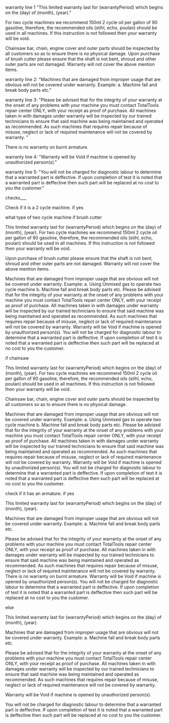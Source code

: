 warranty line 1  "This limited warranty last for (warrantyPeriod) which begins on the (day) of (month), (year)."

For two cycle machines we recommend 150ml 2 cycle oil per gallon of 90 gasoline, therefore, the recommended oils (stihl, echo, poulan) should be used in all machines. If this instruction is not followed then your warranty will be void.

Chainsaw bar, chain, engine cover and outer parts should be inspected by all customers so as to ensure there is no physical damage. Upon purchase of brush cutter please ensure that the shaft is not bent, shroud and other outer parts are not damaged. Warranty will not cover the above mention items.

warranty line 2: "Machines that are damaged from improper usage that are obvious will not be covered under warranty. Example: 
a. Machine fall and break body parts etc."


warranty line 3: "Please be advised that for the integrity of your warranty at the onset of any problems with your machine you must contact TotalTools repair center ONLY, with your receipt as proof of purchase. All machines taken in with damages under warranty will be inspected by our trained technicians to ensure that said machine was being maintained and operated as recommended. As such machines that requires repair because of misuse, neglect or lack of required maintenance will not be covered by warranty. "

There is no warranty on burnt armature.

warranty line 4: "Warranty will be Void if machine is opened by unauthorized person(s)."

warranty line 5: "You will not be charged for diagnostic labour to determine that a warranted part is deffective. If upon completion of test it is noted that a warranted part is deffective then such part will be replaced at no cost to you the customer."





checks___

Check if it is a 2 cycle machine.
if yes 

what type of two cycle machine
if brush cutter

This limited warranty last for (warrantyPeriod) which begins on the (day) of (month), (year).
For two cycle machines we recommend 150ml 2 cycle oil per gallon of 90 gasoline, therefore, the recommended oils (stihl, echo, poulan) should be used in all machines. If this instruction is not followed then your warranty will be void.

Upon purchase of brush cutter please ensure that the shaft is not bent, shroud and other outer parts are not damaged. Warranty will not cover the above mention items.

Machines that are damaged from improper usage that are obvious will not be covered under warranty. Example: 
a. Using Unmixed gas to operate two cycle machine
b. Machine fall and break body parts etc.
Please be advised that for the integrity of your warranty at the onset of any problems with your machine you must contact TotalTools repair center ONLY, with your receipt as proof of purchase. All machines taken in with damages under warranty will be inspected by our trained technicians to ensure that said machine was being maintained and operated as recommended. As such machines that requires repair because of misuse, neglect or lack of required maintenance will not be covered by warranty.
Warranty will be Void if machine is opened by unauthorized person(s).
You will not be charged for diagnostic labour to determine that a warranted part is deffective. If upon completion of test it is noted that a warranted part is deffective then such part will be replaced at no cost to you the customer.


if chainsaw


This limited warranty last for (warrantyPeriod) which begins on the (day) of (month), (year).
For two cycle machines we recommend 150ml 2 cycle oil per gallon of 90 gasoline, therefore, the recommended oils (stihl, echo, poulan) should be used in all machines. If this instruction is not followed then your warranty will be void.

Chainsaw bar, chain, engine cover and outer parts should be inspected by all customers so as to ensure there is no physical damage.

Machines that are damaged from improper usage that are obvious will not be covered under warranty. Example: 
a. Using Unmixed gas to operate two cycle machine
b. Machine fall and break body parts etc.
Please be advised that for the integrity of your warranty at the onset of any problems with your machine you must contact TotalTools repair center ONLY, with your receipt as proof of purchase. All machines taken in with damages under warranty will be inspected by our trained technicians to ensure that said machine was being maintained and operated as recommended. As such machines that requires repair because of misuse, neglect or lack of required maintenance will not be covered by warranty.
Warranty will be Void if machine is opened by unauthorized person(s).
You will not be charged for diagnostic labour to determine that a warranted part is deffective. If upon completion of test it is noted that a warranted part is deffective then such part will be replaced at no cost to you the customer.


check if it has an armature.
if yes

This limited warranty last for (warrantyPeriod) which begins on the (day) of (month), (year).

Machines that are damaged from improper usage that are obvious will not be covered under warranty. Example: 
a. Machine fall and break body parts etc.

Please be advised that for the integrity of your warranty at the onset of any problems with your machine you must contact TotalTools repair center ONLY, with your receipt as proof of purchase. All machines taken in with damages under warranty will be inspected by our trained technicians to ensure that said machine was being maintained and operated as recommended. As such machines that requires repair because of misuse, neglect or lack of required maintenance will not be covered by warranty. There is no warranty on burnt armature.
Warranty will be Void if machine is opened by unauthorized person(s).
You will not be charged for diagnostic labour to determine that a warranted part is deffective. If upon completion of test it is noted that a warranted part is deffective then such part will be replaced at no cost to you the customer.


else 

This limited warranty last for (warrantyPeriod) which begins on the (day) of (month), (year).

Machines that are damaged from improper usage that are obvious will not be covered under warranty. Example: 
a. Machine fall and break body parts etc.

Please be advised that for the integrity of your warranty at the onset of any problems with your machine you must contact TotalTools repair center ONLY, with your receipt as proof of purchase. All machines taken in with damages under warranty will be inspected by our trained technicians to ensure that said machine was being maintained and operated as recommended. As such machines that requires repair because of misuse, neglect or lack of required maintenance will not be covered by warranty. 

Warranty will be Void if machine is opened by unauthorized person(s).

You will not be charged for diagnostic labour to determine that a warranted part is deffective. If upon completion of test it is noted that a warranted part is deffective then such part will be replaced at no cost to you the customer.